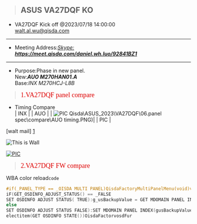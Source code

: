 > ## ASUS VA27DQF KO
- VA27DQF Kick off @2023/07/18 14:00:00  
<walt.al.wu@qisda.com>

---
- Meeting Address:*[Skype:](https://meet.qisda.com/daniel.wh.luo/92841BZ1 "点击打开")*  ***<https://meet.qisda.com/daniel.wh.luo/92841BZ1>***


***

- Purpose:Phase in new panel.  
  New:***AUO M270HAN01.A***  
  Base:*INX  M270HCJ-L8B*

> <font color="#dd0000" face="黑体" size=4>1.VA27DQF panel compare</font>  

  - Timing Compare  
  | INX | | AUO |
  | ![PIC](D:\(walt) Qisda\ASUS_2023\VA27DQF\06.panel spec\compare\AUO timing.PNG)| | PIC |
  
  
 [walt mail] [1]  
 
[1]: walt.al.wu@qisda.com  "walt mail"

![This is Wall](https://markdown.com.cn/assets/img/philly-magic-garden.9c0b4415.jpg "walt provide")  

[![PIC](https://markdown.com.cn/assets/img/philly-magic-garden.9c0b4415.jpg "walt provide")](walt.al.wu@qisda.com)


> <font color="#dd0000" face='黑体' size=4>2.VA27DQF FW compare</font>  

WBA color reload`code`
~~~c
#if(_PANEL_TYPE == _OISDA MULTI PANEL)QisdaFactoryMultiPanelMenu(void)void 
iF(GET_OSDINFO_ADJUST_STATUS() == _FALSE
SET OSDINFO ADJUST STATUS( TRUE):g_usBackupValue = GET MDOMAIN PANEL INDEX)
else
SET OSDINFO ADJUST STATUS FALSE):SET MDOMAIN PANEL INDEX(gusBackupValue);pData[o] = GET_MDOMAIN PANEL INDEX():UserCommonEepromWrite(_PANEL INDEX ADDRESS,1&pData[o]):CNRamRestoreFactorvBackLightChangepoint0:CNVRamRestoreColorTemp(_RESTORE TYPE ERASE NVRAM);
electitem(GET OSDINFO STATE())OisdaFactorvosdFur
~~~
